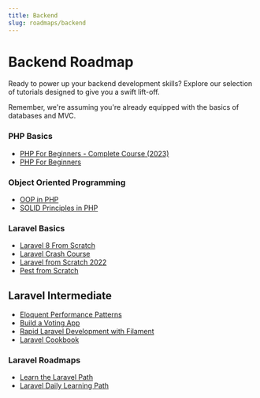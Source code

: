 ```yaml
---
title: Backend
slug: roadmaps/backend
---
```


# Backend Roadmap

Ready to power up your backend development skills? Explore our selection of tutorials designed to give you a swift lift-off.

Remember, we're assuming you're already equipped with the basics of databases and MVC.

### PHP Basics

- [PHP For Beginners - Complete Course (2023)](https://www.youtube.com/watch?v=dVttuOjew3E)
- [PHP For Beginners](https://laracasts.com/series/php-for-beginners-2023-edition)

### Object Oriented Programming

- [OOP in PHP](https://laracasts.com/series/object-oriented-principles-in-php)
- [SOLID Principles in PHP](https://laracasts.com/series/solid-principles-in-php)

### Laravel Basics

- [Laravel 8 From Scratch](https://laracasts.com/series/laravel-8-from-scratch)
- [Laravel Crash Course](https://www.youtube.com/watch?v=MFh0Fd7BsjE)
- [Laravel from Scratch 2022](https://www.youtube.com/watch?v=MYyJ4PuL4pY)
- [Pest from Scratch](https://laracasts.com/series/pest-from-scratch)

## Laravel Intermediate

- [Eloquent Performance Patterns](https://laracasts.com/series/eloquent-performance-patterns)
- [Build a Voting App](https://laracasts.com/series/build-a-voting-app)
- [Rapid Laravel Development with Filament](https://laracasts.com/series/rapid-laravel-development-with-filament)
- [Laravel Cookbook](https://laracasts.com/series/laravel-cookbook)

### Laravel Roadmaps

- [Learn the Laravel Path](https://laracasts.com/path)
- [Laravel Daily Learning Path](https://laraveldaily.com/roadmap-learning-path)
